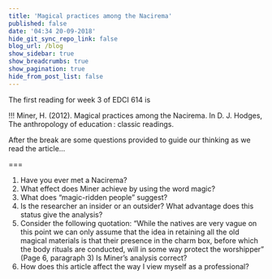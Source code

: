 ```yaml
---
title: 'Magical practices among the Nacirema'
published: false
date: '04:34 20-09-2018'
hide_git_sync_repo_link: false
blog_url: /blog
show_sidebar: true
show_breadcrumbs: true
show_pagination: true
hide_from_post_list: false
---
```


The first reading for week 3 of EDCI 614 is 

!!! Miner, H. (2012). Magical practices among the Nacirema. In D. J. Hodges, The anthropology of education : classic readings.

After the break are some questions provided to guide our thinking as we read the article...

===

1. Have you ever met a Nacirema?
2. What effect does Miner achieve by using the word magic?
3. What does “magic-ridden people” suggest?
4. Is the researcher an insider or an outsider? What advantage does this status give the analysis?
5. Consider the following quotation:
“While the natives are very vague on this point we can only assume that the idea in retaining all the old magical materials is that their presence in the charm box, before which the body rituals are conducted, will in some way protect the worshipper” (Page 6, paragraph 3)
Is Miner’s analysis correct?
6. How does this article affect the way I view myself as a professional?